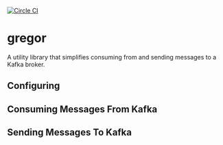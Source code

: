 [![Circle CI](https://circleci.com/gh/Capgemini/gregor.svg?style=svg)](https://circleci.com/gh/Capgemini/gregor)
# gregor
A utility library that simplifies consuming from and sending messages to a Kafka broker.

## Configuring


## Consuming Messages From Kafka

## Sending Messages To Kafka



